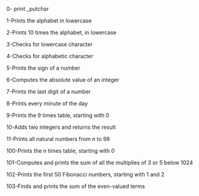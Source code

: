 0- print _putchar

1-Prints the alphabet in lowercase

2-Prints 10 times the alphabet, in lowercase

3-Checks for lowercase character

4-Checks for alphabetic character

5-Prints the sign of a number

6-Computes the absolute value of an integer

7-Prints the last digit of a number

8-Prints every minute of the day

9-Prints the 9 times table, starting with 0

10-Adds two integers and returns the result

11-Prints all natural numbers from n to 98

100-Prints the n times table, starting with 0

101-Computes and prints the sum of all the multiplies of 3 or 5 below 1024

102-Prints the first 50 Fibonacci numbers, starting with 1 and 2

103-Finds and prints the sum of the even-valued terms

